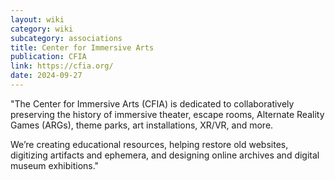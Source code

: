 ```yaml
---
layout: wiki
category: wiki
subcategory: associations
title: Center for Immersive Arts
publication: CFIA
link: https://cfia.org/
date: 2024-09-27
---
```


"The Center for Immersive Arts (CFIA) is dedicated to collaboratively preserving the history of immersive theater, escape rooms, Alternate Reality Games (ARGs), theme parks, art installations, XR/VR, and more.

We’re creating educational resources, helping restore old websites, digitizing artifacts and ephemera, and designing online archives and digital museum exhibitions."
